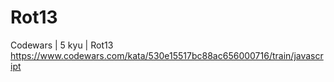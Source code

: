 # Rot13
Codewars | 5 kyu | Rot13
https://www.codewars.com/kata/530e15517bc88ac656000716/train/javascript
